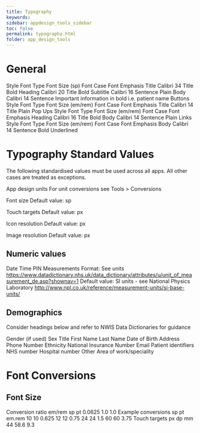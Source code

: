 ```yaml
---
title: Typography
keywords:
sidebar: appdesign_tools_sidebar
toc: false
permalink: typography.html
folder: app_design_tools 
---
```



# General
Style	Font Type	Font Size (sp)	Font Case	Font Emphasis
Title	Calibri	34	Title	Bold
Heading	Calibri	20	Title	Bold
Subtitle	Calibri	16	Sentence	Plain
Body	Calibri	14	Sentence	Important information in bold i.e. patient name
Buttons
Style	Font Type	Font Size (em/rem)	Font Case	Font Emphasis
Title	Calibri	14	Title	Plain
Pop Ups
Style	Font Type	Font Size (em/rem)	Font Case	Font Emphasis
Heading	Calibri	16	Title	Bold
Body	Calibri	14	Sentence	Plain
Links
Style	Font Type	Font Size (em/rem)	Font Case	Font Emphasis
Body	Calibri	14	Sentence	Bold Underlined


# Typography Standard Values

The following standardised values must be used across all apps. All other cases are treated as exceptions.

App design units
For unit conversions see Tools > Conversions

Font size
Default value: sp

Touch targets
Default value: px

Icon resolution
Default value: px

Image resolution
Default value: px

## Numeric values
Date
Time
PIN
Measurements
Format: See units https://www.datadictionary.nhs.uk/data_dictionary/attributes/u/unit_of_measurement_de.asp?shownav=1
Default value: SI units - see National Physics Laboratory http://www.npl.co.uk/reference/measurement-units/si-base-units/


## Demographics 
Consider headings below and refer to NWIS Data Dictionaries for guidance

Gender (if used)
Sex
Title
First Name
Last Name
Date of Birth
Address
Phone Number
Ethnicity
National Insurance Number
Email
Patient identifiers
NHS number
Hospital number
Other
Area of work/speciality



# Font Conversions

## Font Size
Conversion ratio
em/rem	sp	pt
0.0625	1.0	1.0
Example conversions
sp	pt	em.rem
10	10	0.625
12	12	0.75
24	24	1.5
60	60	3.75
Touch targets
px	dp	mm
44	58.6	9.3